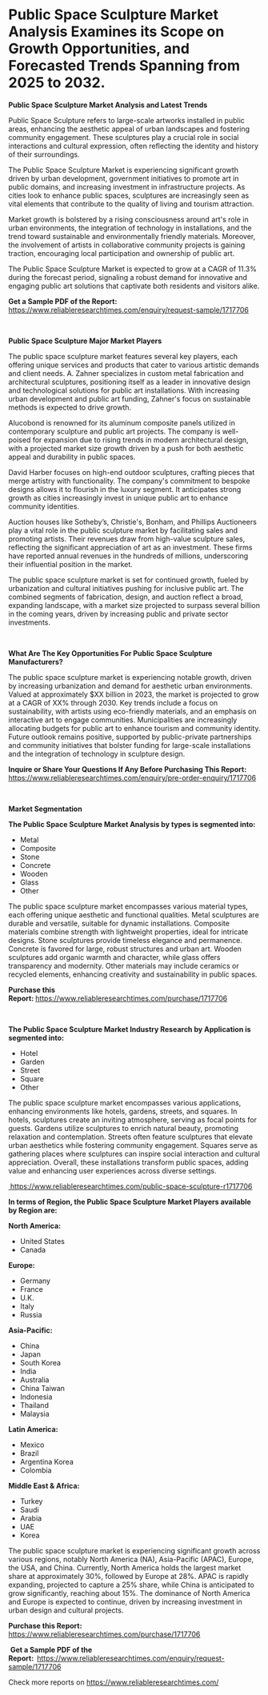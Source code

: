 <p><h1>Public Space Sculpture Market Analysis Examines its Scope on Growth Opportunities, and Forecasted Trends Spanning from 2025 to 2032.</h1></p><p><strong>Public Space Sculpture Market Analysis and Latest Trends</strong></p>
<p><p>Public Space Sculpture refers to large-scale artworks installed in public areas, enhancing the aesthetic appeal of urban landscapes and fostering community engagement. These sculptures play a crucial role in social interactions and cultural expression, often reflecting the identity and history of their surroundings. </p><p>The Public Space Sculpture Market is experiencing significant growth driven by urban development, government initiatives to promote art in public domains, and increasing investment in infrastructure projects. As cities look to enhance public spaces, sculptures are increasingly seen as vital elements that contribute to the quality of living and tourism attraction. </p><p>Market growth is bolstered by a rising consciousness around art's role in urban environments, the integration of technology in installations, and the trend toward sustainable and environmentally friendly materials. Moreover, the involvement of artists in collaborative community projects is gaining traction, encouraging local participation and ownership of public art. </p><p>The Public Space Sculpture Market is expected to grow at a CAGR of 11.3% during the forecast period, signaling a robust demand for innovative and engaging public art solutions that captivate both residents and visitors alike.</p></p>
<p><strong>Get a Sample PDF of the Report:&nbsp;</strong> <a href="https://www.reliableresearchtimes.com/enquiry/request-sample/1717706?utm_campaign=2116&utm_medium=2&utm_source=Github&utm_content=ia&utm_term=07022025&utm_id=public-space-sculpture">https://www.reliableresearchtimes.com/enquiry/request-sample/1717706</a></p>
<p>&nbsp;</p>
<p><strong>Public Space Sculpture Major Market Players</strong></p>
<p><p>The public space sculpture market features several key players, each offering unique services and products that cater to various artistic demands and client needs. A. Zahner specializes in custom metal fabrication and architectural sculptures, positioning itself as a leader in innovative design and technological solutions for public art installations. With increasing urban development and public art funding, Zahner's focus on sustainable methods is expected to drive growth.</p><p>Alucobond is renowned for its aluminum composite panels utilized in contemporary sculpture and public art projects. The company is well-poised for expansion due to rising trends in modern architectural design, with a projected market size growth driven by a push for both aesthetic appeal and durability in public spaces.</p><p>David Harber focuses on high-end outdoor sculptures, crafting pieces that merge artistry with functionality. The company's commitment to bespoke designs allows it to flourish in the luxury segment. It anticipates strong growth as cities increasingly invest in unique public art to enhance community identities.</p><p>Auction houses like Sotheby’s, Christie's, Bonham, and Phillips Auctioneers play a vital role in the public sculpture market by facilitating sales and promoting artists. Their revenues draw from high-value sculpture sales, reflecting the significant appreciation of art as an investment. These firms have reported annual revenues in the hundreds of millions, underscoring their influential position in the market.</p><p>The public space sculpture market is set for continued growth, fueled by urbanization and cultural initiatives pushing for inclusive public art. The combined segments of fabrication, design, and auction reflect a broad, expanding landscape, with a market size projected to surpass several billion in the coming years, driven by increasing public and private sector investments.</p></p>
<p>&nbsp;</p>
<p><strong>What Are The Key Opportunities For Public Space Sculpture Manufacturers?</strong></p>
<p><p>The public space sculpture market is experiencing notable growth, driven by increasing urbanization and demand for aesthetic urban environments. Valued at approximately $XX billion in 2023, the market is projected to grow at a CAGR of XX% through 2030. Key trends include a focus on sustainability, with artists using eco-friendly materials, and an emphasis on interactive art to engage communities. Municipalities are increasingly allocating budgets for public art to enhance tourism and community identity. Future outlook remains positive, supported by public-private partnerships and community initiatives that bolster funding for large-scale installations and the integration of technology in sculpture design.</p></p>
<p><strong>Inquire or Share Your Questions If Any Before Purchasing This Report:</strong> <a href="https://www.reliableresearchtimes.com/enquiry/pre-order-enquiry/1717706?utm_campaign=2116&utm_medium=2&utm_source=Github&utm_content=ia&utm_term=07022025&utm_id=public-space-sculpture">https://www.reliableresearchtimes.com/enquiry/pre-order-enquiry/1717706</a></p>
<p>&nbsp;</p>
<p><strong>Market Segmentation</strong></p>
<p><strong>The Public Space Sculpture Market Analysis by types is segmented into:</strong></p>
<p><ul><li>Metal</li><li>Composite</li><li>Stone</li><li>Concrete</li><li>Wooden</li><li>Glass</li><li>Other</li></ul></p>
<p><p>The public space sculpture market encompasses various material types, each offering unique aesthetic and functional qualities. Metal sculptures are durable and versatile, suitable for dynamic installations. Composite materials combine strength with lightweight properties, ideal for intricate designs. Stone sculptures provide timeless elegance and permanence. Concrete is favored for large, robust structures and urban art. Wooden sculptures add organic warmth and character, while glass offers transparency and modernity. Other materials may include ceramics or recycled elements, enhancing creativity and sustainability in public spaces.</p></p>
<p><strong>Purchase this Report:&nbsp;</strong><a href="https://www.reliableresearchtimes.com/purchase/1717706?utm_campaign=2116&utm_medium=2&utm_source=Github&utm_content=ia&utm_term=07022025&utm_id=public-space-sculpture">https://www.reliableresearchtimes.com/purchase/1717706</a></p>
<p>&nbsp;</p>
<p><strong>The Public Space Sculpture Market Industry Research by Application is segmented into:</strong></p>
<p><ul><li>Hotel</li><li>Garden</li><li>Street</li><li>Square</li><li>Other</li></ul></p>
<p><p>The public space sculpture market encompasses various applications, enhancing environments like hotels, gardens, streets, and squares. In hotels, sculptures create an inviting atmosphere, serving as focal points for guests. Gardens utilize sculptures to enrich natural beauty, promoting relaxation and contemplation. Streets often feature sculptures that elevate urban aesthetics while fostering community engagement. Squares serve as gathering places where sculptures can inspire social interaction and cultural appreciation. Overall, these installations transform public spaces, adding value and enhancing user experiences across diverse settings.</p></p>
<p><a href="https://www.reliableresearchtimes.com/public-space-sculpture-r1717706?utm_campaign=2116&utm_medium=2&utm_source=Github&utm_content=ia&utm_term=07022025&utm_id=public-space-sculpture">&nbsp;https://www.reliableresearchtimes.com/public-space-sculpture-r1717706</a></p>
<p><strong>In terms of Region, the Public Space Sculpture Market Players available by Region are:</strong></p>
<p>
    <p> <strong> North America: </strong>
        <ul>
            <li>United States</li>
            <li>Canada</li>
        </ul>
        </p> 
    <p> <strong> Europe: </strong>
        <ul>
            <li>Germany</li>
            <li>France</li>
            <li>U.K.</li>
            <li>Italy</li>
            <li>Russia</li>
        </ul>
        </p> 
    <p> <strong> Asia-Pacific: </strong>
        <ul>
            <li>China</li>
            <li>Japan</li>
            <li>South Korea</li>
            <li>India</li>
            <li>Australia</li>
            <li>China Taiwan</li>
            <li>Indonesia</li>
            <li>Thailand</li>
            <li>Malaysia</li>
        </ul>
        </p> 
    <p> <strong> Latin America: </strong>
        <ul>
            <li>Mexico</li>
            <li>Brazil</li>
            <li>Argentina Korea</li>
            <li>Colombia</li>
        </ul>
        </p> 
    <p> <strong> Middle East & Africa: </strong>
        <ul>
            <li>Turkey</li>
            <li>Saudi</li>
            <li>Arabia</li>
            <li>UAE</li>
            <li>Korea</li>
        </ul>
    </p>
    </p>
<p><p>The public space sculpture market is experiencing significant growth across various regions, notably North America (NA), Asia-Pacific (APAC), Europe, the USA, and China. Currently, North America holds the largest market share at approximately 30%, followed by Europe at 28%. APAC is rapidly expanding, projected to capture a 25% share, while China is anticipated to grow significantly, reaching about 15%. The dominance of North America and Europe is expected to continue, driven by increasing investment in urban design and cultural projects.</p></p>
<p><strong>Purchase this Report: </strong><a href="https://www.reliableresearchtimes.com/purchase/1717706?utm_campaign=2116&utm_medium=2&utm_source=Github&utm_content=ia&utm_term=07022025&utm_id=public-space-sculpture">https://www.reliableresearchtimes.com/purchase/1717706</a></p>
<p>&nbsp;<strong>Get a Sample PDF of the Report:&nbsp;&nbsp;</strong><a href="https://www.reliableresearchtimes.com/enquiry/request-sample/1717706?utm_campaign=2116&utm_medium=2&utm_source=Github&utm_content=ia&utm_term=07022025&utm_id=public-space-sculpture">https://www.reliableresearchtimes.com/enquiry/request-sample/1717706</a></p>
<p><strong></strong></p>
<p>Check more reports on <a href="https://www.reliableresearchtimes.com/?utm_campaign=2116&utm_medium=2&utm_source=Github&utm_content=ia&utm_term=07022025&utm_id=public-space-sculpture">https://www.reliableresearchtimes.com/</a></p>